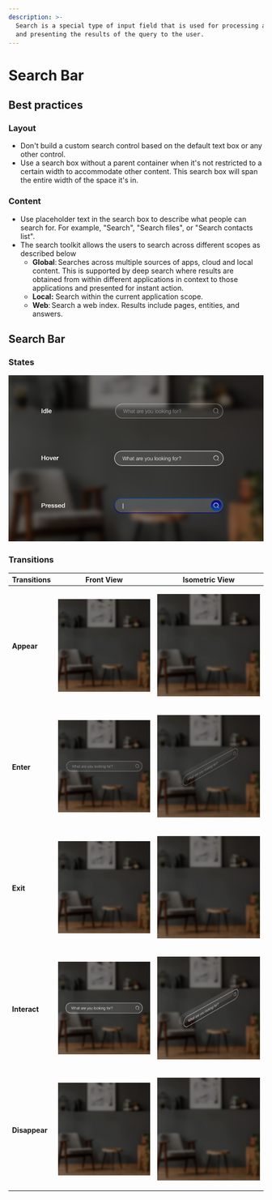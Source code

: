 ```yaml
---
description: >-
  Search is a special type of input field that is used for processing a query
  and presenting the results of the query to the user.
---
```


# Search Bar

## Best practices

### Layout

* Don't build a custom search control based on the default text box or any other control.
* Use a search box without a parent container when it's not restricted to a certain width to accommodate other content. This search box will span the entire width of the space it's in.

### Content

* Use placeholder text in the search box to describe what people can search for. For example, "Search", "Search files", or "Search contacts list".
* The search toolkit allows the users to search across different scopes as described below
  * **Global**: Searches across multiple sources of apps, cloud and local content. This is supported by deep search where results are obtained from within different applications in context to those applications and presented for instant action.
  * **Local:** Search within the current application scope.
  * **Web**: Search a web index. Results include pages, entities, and answers.

## Search Bar

### States

![](<../../.gitbook/assets/image (13).png>)

### Transitions

| **Transitions** | **Front View**                                                                    | **Isometric View**                                                                |
| --------------- | --------------------------------------------------------------------------------- | --------------------------------------------------------------------------------- |
| **Appear**      | <p></p><p><img src="../../.gitbook/assets/Search_Appear_Front.gif" alt=""></p>    | <p></p><p><img src="../../.gitbook/assets/Search_Disappear_Persp.gif" alt=""></p> |
| **Enter**       | <p></p><p><img src="../../.gitbook/assets/Search_Enter_Front.gif" alt=""></p>     | <p></p><p><img src="../../.gitbook/assets/Search_Enter_Persp.gif" alt=""></p>     |
| **Exit**        | <p></p><p><img src="../../.gitbook/assets/Search_Exit_Front.gif" alt=""></p>      | <p></p><p><img src="../../.gitbook/assets/Search_Exit_Persp.gif" alt=""></p>      |
| **Interact**    | <p></p><p><img src="../../.gitbook/assets/Search_Interact_Front.gif" alt=""></p>  | <p></p><p><img src="../../.gitbook/assets/Search_Interact_Persp.gif" alt=""></p>  |
| **Disappear**   | <p></p><p><img src="../../.gitbook/assets/Search_Disappear_Front.gif" alt=""></p> | <p></p><p><img src="../../.gitbook/assets/Search_Disappear_Persp.gif" alt=""></p> |
